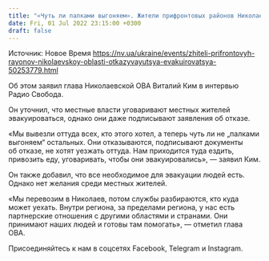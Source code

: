```yaml
---
title: "«Чуть ли палками выгоняем». Жители прифронтовых районов Николаевской области отказываются эвакуироваться — Ким"
date: Fri, 01 Jul 2022 23:15:00 +0300
draft: false
---
```

Источник: Новое Время https://nv.ua/ukraine/events/zhiteli-prifrontovyh-rayonov-nikolaevskoy-oblasti-otkazyvayutsya-evakuirovatsya-50253779.html


 Об этом заявил глава Николаевской ОВА Виталий Ким в интервью Радио Свобода.

Он уточнил, что местные власти уговаривают местных жителей эвакуироваться, однако они даже подписывают заявления об отказе.

«Мы вывезли оттуда всех, кто этого хотел, а теперь чуть ли не „палками выгоняем“ остальных. Они отказываются, подписывают документы об отказе, не хотят уезжать оттуда. Нам приходится туда ездить, привозить еду, уговаривать, чтобы они эвакуировались», — заявил Ким.

Он также добавил, что все необходимое для эвакуации людей есть. Однако нет желания среди местных жителей.

«Мы перевозим в Николаев, потом службы разбираются, кто куда может уехать. Внутри региона, за пределами региона, у нас есть партнерские отношения с другими областями и странами. Они принимают наших людей и готовы там помогать», — отметил глава ОВА.

Присоединяйтесь к нам в соцсетях Facebook, Telegram и Instagram.
